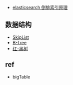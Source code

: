 

+ [elasticsearch 倒排索引原理](https://zhuanlan.zhihu.com/p/33671444)

## 数据结构
+ [SkipList](https://zhuanlan.zhihu.com/p/33674267)
+ [B-Tree](https://zhuanlan.zhihu.com/p/24309634)
+ [红-黑树](https://blog.csdn.net/eson_15/article/details/51144079)


## ref

+ bigTable